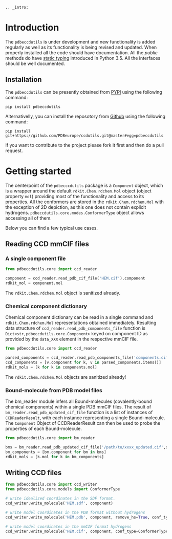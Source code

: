 ```eval_rst
.. _intro:
```

# Introduction

The `pdbeccdutils` is under development and new functionality is added regularly as well as its functionality is being revised and updated. When properly installed all the code should have documentation. All the *public* methods do have [static typing](http://mypy-lang.org/) introduced in Python 3.5. All the interfaces should be well documented.

## Installation

The `pdbeccdutils` can be presently obtained from [PYPI](https://pypi.org/project/pdbeccdutils/) using the following command:

```console
pip install pdbeccdutils
```

Alternativelly, you can install the reposotory from [Github](https://github.com/PDBeurope/ccdutils) using the following command:

```console
pip install git+https://github.com/PDBeurope/ccdutils.git@master#egg=pdbeccdutils
```

If you want to contribute to the project please fork it first and then do a pull request.

# Getting started

The centerpoint of the `pdbecccdutils` package is a `Component` object, which is a wrapper around the default `rdkit.Chem.rdchem.Mol` object (object property `mol`) providing most of the functionality and access to its properties. All the conformers are stored in the `rdkit.Chem.rdchem.Mol` with the exception of 2D depiction, as this one does not contain explicit hydrogens. `pdbeccdutils.core.modes.ConformerType` object allows accessing all of them.

Below you can find a few typical use cases.

## Reading CCD mmCIF files

### A single component file

```python
from pdbeccdutils.core import ccd_reader

component = ccd_reader.read_pdb_cif_file('HEM.cif').component
rdkit_mol = component.mol
```

The `rdkit.Chem.rdchem.Mol` object is sanitized already.

### Chemical component dictionary

Chemical component dictionary can be read in a single command and `rdkit.Chem.rdchem.Mol` representations obtained immediately. Resulting data structure of `ccd_reader.read_pdb_components_file` function is `Dict<str,pdbeccdutils.core.Component>` keyed on component ID as provided by the `data_XXX` element in the respective mmCIF file.

```python
from pdbeccdutils.core import ccd_reader

parsed_components = ccd_reader.read_pdb_components_file('components.cif')
ccd_components = [v.component for k, v in parsed_components.items()]
rdkit_mols = [k for k in components.mol]
```

The `rdkit.Chem.rdchem.Mol` objects are sanitized already!

### Bound-molecule from PDB model files

The bm_reader module infers all Bound-molecules (covalently-bound chemical components) within a single PDB mmCIF files. The result of
`bm_reader.read_pdb_updated_cif_file` function is a list of instances of `CCDReaderResult`, with each instance representing a single Bound-molecule. The `Component` Object of CCDReaderResult can then be used to probe the properties of each Bound-molecule.

```python
from pdbeccdutils.core import bm_reader

bms = bm_reader.read_pdb_updated_cif_file('/path/to/xxxx_updated.cif',sanitize=True)
bm_components = [bm.component for bm in bms]
rdkit_mols = [k.mol for k in bm_components]
```

## Writing CCD files

```python
from pdbeccdutils.core import ccd_writer
from pdbeccdutils.core.models import ConformerType

# write idealized coordinates in the SDF format.
ccd_writer.write_molecule('HEM.sdf', component)

# write model coordinates in the PDB format without hydrogens
ccd_writer.write_molecule('HEM.pdb', component, remove_hs=True, conf_type=ConformerType.Model)

# write model coordinates in the mmCIF format hydrogens
ccd_writer.write_molecule('HEM.cif', component, conf_type=ConformerType.Model)
```
